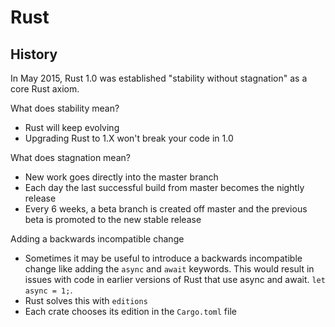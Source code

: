 # Rust

## History
In May 2015, Rust 1.0 was established "stability without stagnation" as a core Rust axiom.

What does stability mean?
- Rust will keep evolving 
- Upgrading Rust to 1.X won't break your code in 1.0

What does stagnation mean?
- New work goes directly into the master branch
- Each day the last successful build from master becomes the nightly release
- Every 6 weeks, a beta branch is created off master and the previous beta
 is promoted to the new stable release

Adding a backwards incompatible change
- Sometimes it may be useful to introduce a backwards incompatible change like
adding the `async` and `await` keywords. This would result in issues with code
in earlier versions of Rust that use async and await. `let async = 1;`.
- Rust solves this with `editions`
- Each crate chooses its edition in the `Cargo.toml` file
